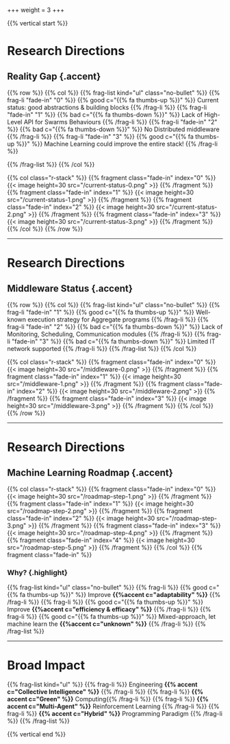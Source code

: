 +++
weight = 3
+++


{{% vertical start %}}

# Research Directions
## Reality Gap {.accent}

{{% row %}}
{{% col %}}
{{% frag-list kind="ul" class="no-bullet" %}}
{{% frag-li "fade-in" "0" %}} {{% good c="{{% fa thumbs-up %}}" %}} Current status: good abstractions & building blocks {{% /frag-li %}}
{{% frag-li "fade-in" "1" %}} {{% bad c="{{% fa thumbs-down %}}" %}} Lack of High-Level API for Swarms Behaviours {{% /frag-li %}}
{{% frag-li "fade-in" "2" %}} {{% bad c="{{% fa thumbs-down %}}" %}} No Distributed middleware  {{% /frag-li %}}
{{% frag-li "fade-in" "3" %}} {{% good c="{{% fa thumbs-up %}}" %}} Machine Learning could improve the entire stack! {{% /frag-li %}}

{{% /frag-list %}}
{{% /col %}}

{{% col class="r-stack" %}}
{{% fragment class="fade-in" index="0" %}}
{{< image height=30 src="/current-status-0.png" >}} 
{{% /fragment %}}
{{% fragment class="fade-in" index="1" %}}
{{< image height=30 src="/current-status-1.png" >}} 
{{% /fragment %}}
{{% fragment class="fade-in" index="2" %}}
{{< image height=30 src="/current-status-2.png" >}} 
{{% /fragment %}}
{{% fragment class="fade-in" index="3" %}}
{{< image height=30 src="/current-status-3.png" >}} 
{{% /fragment %}}
{{% /col %}}
{{% /row %}}

---

# Research Directions
## Middleware Status {.accent}

{{% row %}}
{{% col %}}
{{% frag-list kind="ul" class="no-bullet" %}}
{{% frag-li "fade-in" "1" %}} {{% good c="{{% fa thumbs-up %}}" %}} Well-known execution strategy for Aggregate programs {{% /frag-li %}}
{{% frag-li "fade-in" "2" %}} {{% bad c="{{% fa thumbs-down %}}" %}} Lack of Monitoring, Scheduling, Communication modules {{% /frag-li %}}
{{% frag-li "fade-in" "3" %}} {{% bad c="{{% fa thumbs-down %}}" %}} Limited IT network supported {{% /frag-li %}}
{{% /frag-list %}}
{{% /col %}}

{{% col class="r-stack" %}}
{{% fragment class="fade-in" index="0" %}}
{{< image height=30 src="/middleware-0.png" >}} 
{{% /fragment %}}
{{% fragment class="fade-in" index="1" %}}
{{< image height=30 src="/middleware-1.png" >}} 
{{% /fragment %}}
{{% fragment class="fade-in" index="2" %}}
{{< image height=30 src="/middleware-2.png" >}} 
{{% /fragment %}}
{{% fragment class="fade-in" index="3" %}}
{{< image height=30 src="/middleware-3.png" >}} 
{{% /fragment %}}
{{% /col %}}
{{% /row %}}


---


# Research Directions
## Machine Learning Roadmap {.accent}

{{% col class="r-stack" %}}
{{% fragment class="fade-in" index="0" %}}
{{< image height=30 src="/roadmap-step-1.png" >}} 
{{% /fragment %}}
{{% fragment class="fade-in" index="1" %}}
{{< image height=30 src="/roadmap-step-2.png" >}} 
{{% /fragment %}}
{{% fragment class="fade-in" index="2" %}}
{{< image height=30 src="/roadmap-step-3.png" >}} 
{{% /fragment %}}
{{% fragment class="fade-in" index="3" %}}
{{< image height=30 src="/roadmap-step-4.png" >}} 
{{% /fragment %}}
{{% fragment class="fade-in" index="4" %}}
{{< image height=30 src="/roadmap-step-5.png" >}} 
{{% /fragment %}}
{{% /col %}}
{{% fragment class="fade-in" %}}
### Why? {.highlight}

{{% frag-list kind="ul" class="no-bullet" %}}
{{% frag-li %}} {{% good c="{{% fa thumbs-up %}}" %}} Improve **{{%accent c="adaptability" %}}**  {{% /frag-li %}}
{{% frag-li %}} {{% good c="{{% fa thumbs-up %}}" %}} Improve **{{%accent c="efficiency & efficacy" %}}** {{% /frag-li %}}
{{% frag-li %}} {{% good c="{{% fa thumbs-up %}}" %}} Mixed-approach, let machine learn the **{{%accent c="unknown" %}}** {{% /frag-li %}}
{{% /frag-list %}}


---

# Broad Impact

{{% frag-list kind="ul" %}}
{{% frag-li %}} Engineering **{{% accent c="Collective Intelligence" %}}** {{% /frag-li %}}
{{% frag-li %}} **{{% accent c="Green" %}}** Computing{{% /frag-li %}}
{{% frag-li %}} **{{% accent c="Multi-Agent" %}}** Reinforcement Learning {{% /frag-li %}}
{{% frag-li %}} **{{% accent c="Hybrid" %}}** Programming Paradigm {{% /frag-li %}}
{{% /frag-list %}}

{{% vertical end %}}
